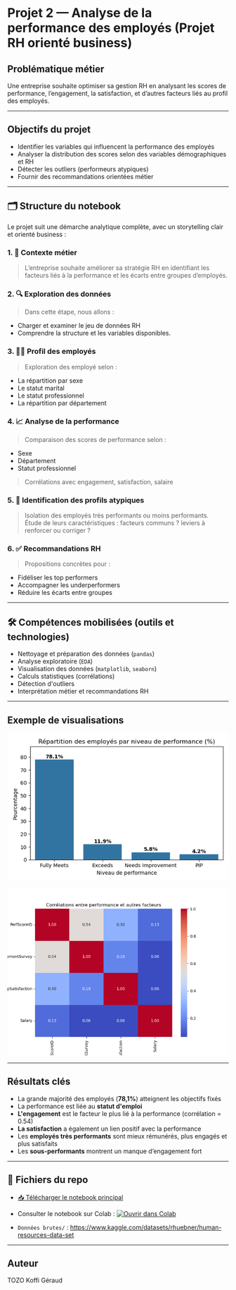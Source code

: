 # Projet 2 — Analyse de la performance des employés (Projet RH orienté business)

## Problématique métier

Une entreprise souhaite optimiser sa gestion RH en analysant les scores de performance, l’engagement, la satisfaction, et d’autres facteurs liés au profil des employés.

---

## Objectifs du projet

- Identifier les variables qui influencent la performance des employés
- Analyser la distribution des scores selon des variables démographiques et RH
- Détecter les outliers (performeurs atypiques)
- Fournir des recommandations orientées métier

---

## 🗂️ Structure du notebook

Le projet suit une démarche analytique complète, avec un storytelling clair et orienté business :

### 1. 📍 Contexte métier
> L’entreprise souhaite améliorer sa stratégie RH en identifiant les facteurs liés à la performance et les écarts entre groupes d’employés.

### 2. 🔍 Exploration des données
> Dans cette étape, nous allons :
- Charger et examiner le jeu de données RH
- Comprendre la structure et les variables disponibles.

### 3. 🧍‍♂️ Profil des employés
> Exploration des employé selon :
- La répartition par sexe
- Le statut marital
- Le statut professionnel
- La répartition par département

### 4. 📈 Analyse de la performance
> Comparaison des scores de performance selon :
- Sexe
- Département
- Statut professionnel
> Corrélations avec engagement, satisfaction, salaire

### 5. 🚨 Identification des profils atypiques
> Isolation des employés très performants ou moins performants.  
> Étude de leurs caractéristiques : facteurs communs ? leviers à renforcer ou corriger ?

### 6. ✅ Recommandations RH
> Propositions concrètes pour :
- Fidéliser les top performers
- Accompagner les underperformers
- Réduire les écarts entre groupes

---

## 🛠️ Compétences mobilisées (outils et technologies)

- Nettoyage et préparation des données (`pandas`)
- Analyse exploratoire (`EDA`)
- Visualisation des données (`matplotlib`, `seaborn`)
- Calculs statistiques (corrélations)
- Détection d'outliers
- Interprétation métier et recommandations RH

---

## Exemple de visualisations

![Répartition des performances](assets/performance.png)

![Heatmap de correlation](assets/heatmap_correlation.png)  

---

## Résultats clés

- La grande majorité des employés (**78,1%**) atteignent les objectifs fixés
- La performance est liée au **statut d'emploi**
- **L'engagement** est le facteur le plus lié à la performance (corrélation = 0.54)
- **La satisfaction** a également un lien positif avec la performance
- Les **employés très performants** sont mieux rémunérés, plus engagés et plus satisfaits
- Les **sous-performants** montrent un manque d’engagement fort

---

## 📂 Fichiers du repo

- [📥 Télécharger le notebook principal](notebook_projet_2.ipynb)

- Consulter le notebook sur Colab  : [![Ouvrir dans Colab](https://colab.research.google.com/assets/colab-badge.svg)](https://colab.research.google.com/github/GeraudTozo/DATA-ANALYST/blob/main/P2/notebook_projet_2.ipynb)

- `Données brutes/` : https://www.kaggle.com/datasets/rhuebner/human-resources-data-set

---

## Auteur

TOZO Koffi Géraud

